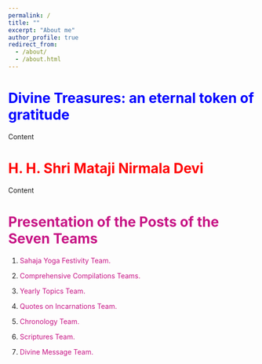 ```yaml
---
permalink: /
title: ""
excerpt: "About me"
author_profile: true
redirect_from: 
  - /about/
  - /about.html
---
```


<font color="blue">Divine Treasures: an eternal token of gratitude</font>
======

Content


<font color="red">H. H. Shri Mataji Nirmala Devi</font>
======

Content

<font color="mediumvioletred">Presentation of the Posts of the Seven Teams</font>
======

1. <font color="mediumvioletred">Sahaja Yoga Festivity Team.</font>

2. <font color="mediumvioletred">Comprehensive Compilations Teams.</font>

3. <font color="mediumvioletred">Yearly Topics Team.</font>

4. <font color="mediumvioletred">Quotes on Incarnations Team.</font>

5. <font color="mediumvioletred">Chronology Team.</font>

6. <font color="mediumvioletred">Scriptures Team.</font>

7. <font color="mediumvioletred">Divine Message Team.</font>